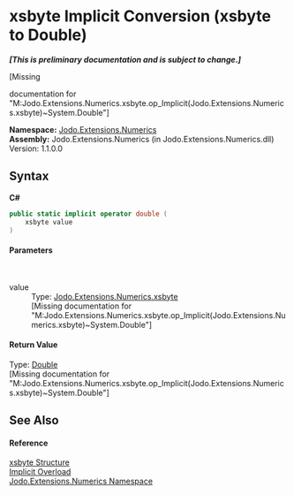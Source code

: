 # xsbyte&nbsp;Implicit Conversion (xsbyte to Double)
 _**\[This is preliminary documentation and is subject to change.\]**_

\[Missing <summary> documentation for "M:Jodo.Extensions.Numerics.xsbyte.op_Implicit(Jodo.Extensions.Numerics.xsbyte)~System.Double"\]

**Namespace:**&nbsp;<a href="N_Jodo_Extensions_Numerics">Jodo.Extensions.Numerics</a><br />**Assembly:**&nbsp;Jodo.Extensions.Numerics (in Jodo.Extensions.Numerics.dll) Version: 1.1.0.0

## Syntax

**C#**<br />
``` C#
public static implicit operator double (
	xsbyte value
)
```


#### Parameters
&nbsp;<dl><dt>value</dt><dd>Type: <a href="T_Jodo_Extensions_Numerics_xsbyte">Jodo.Extensions.Numerics.xsbyte</a><br />\[Missing <param name="value"/> documentation for "M:Jodo.Extensions.Numerics.xsbyte.op_Implicit(Jodo.Extensions.Numerics.xsbyte)~System.Double"\]</dd></dl>

#### Return Value
Type: <a href="https://docs.microsoft.com/dotnet/api/system.double" target="_blank" rel="noopener noreferrer">Double</a><br />\[Missing <returns> documentation for "M:Jodo.Extensions.Numerics.xsbyte.op_Implicit(Jodo.Extensions.Numerics.xsbyte)~System.Double"\]

## See Also


#### Reference
<a href="T_Jodo_Extensions_Numerics_xsbyte">xsbyte Structure</a><br /><a href="Overload_Jodo_Extensions_Numerics_xsbyte_op_Implicit">Implicit Overload</a><br /><a href="N_Jodo_Extensions_Numerics">Jodo.Extensions.Numerics Namespace</a><br />